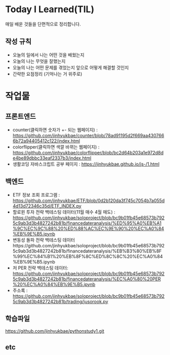 # Today I Learned(TIL)
매일 배운 것들을 단편적으로 정리합니다.

## 작성 규칙
* 오늘의 일에서 나는 어떤 것을 배웠는지
* 오늘의 나는 무엇을 잘했는지
* 오늘의 나는 어떤 문제를 겪었는지 앞으로 어떻게 해결할 것인지
* 간략한 요점정리 (기억나는 거 위주로) 


# 작업물

## 프론트엔드
* counter(클릭하면 숫자가 +- 되는 웹페이지) : https://github.com/jinhyukbae/counter/blob/78ad91195d2f669aa4307666b72a94405412c122/index.html
* colorflipper(클릭하면 색깔 바뀌는 웹페이지) : https://github.com/jinhyukbae/colorflipper/blob/bc2d64b203a1e972d8de4be89dbbc33eaf2337b3/index.html
* 생활코딩 자바스크립트 공부 페이지 : https://jinhyukbae.github.io/js-/1.html

## 백엔드
* ETF 정보 조회 프로그램 : https://github.com/jinhyukbae/ETF/blob/0d2b120da3f745c7054b7a055d4d13d72346c35d/ETF_INDEX.py
* 할로윈 투자 전략 백테스팅 데이터(11월 매수 4월 매도) : https://github.com/jinhyukbae/soloproject/blob/bc9b01fb45e68573b7925c9ab3d3b4827242b81b/financedateranalysis/%ED%95%A0%EB%A1%9C%EC%9C%88%20%ED%88%AC%EC%9E%90%20%EC%A0%84%EB%9E%B5.ipynb 
* 변동성 돌파 전략 백테스팅 데이터https://github.com/jinhyukbae/soloproject/blob/bc9b01fb45e68573b7925c9ab3d3b4827242b81b/financedateranalysis/%EB%B3%80%EB%8F%99%EC%84%B1%20%EB%8F%8C%ED%8C%8C%20%EC%A0%84%EB%9E%B5.ipynb
* 저 PER 전략 백테스팅 데이터: https://github.com/jinhyukbae/soloproject/blob/bc9b01fb45e68573b7925c9ab3d3b4827242b81b/financedateranalysis/%EC%A0%80%20PER%20%EC%A0%84%EB%9E%B5.ipynb
* 주소록 : https://github.com/jinhyukbae/soloproject/blob/bc9b01fb45e68573b7925c9ab3d3b4827242b81b/trading/jusorook.py

## 학습파일
https://github.com/jinhyukbae/pythonstudy1.git

## etc



